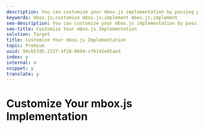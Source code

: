 ```yaml
---
description: You can customize your mbox.js implementation by passing parameters to the global mbox. You might, for example, want to create and Order Confirm Page mbox.
keywords: mbox.js;customize mbox.js;implement mbox.js;implement
seo-description: You can customize your mbox.js implementation by passing parameters to the global mbox. You might, for example, want to create and Order Confirm Page mbox.
seo-title: Customize Your mbox.js Implementation
solution: Target
title: Customize Your mbox.js Implementation
topic: Premium
uuid: 94cb57d5-2337-4f28-8694-cf6142e05aed
index: y
internal: n
snippet: y
translate: y
---
```


# Customize Your mbox.js Implementation

